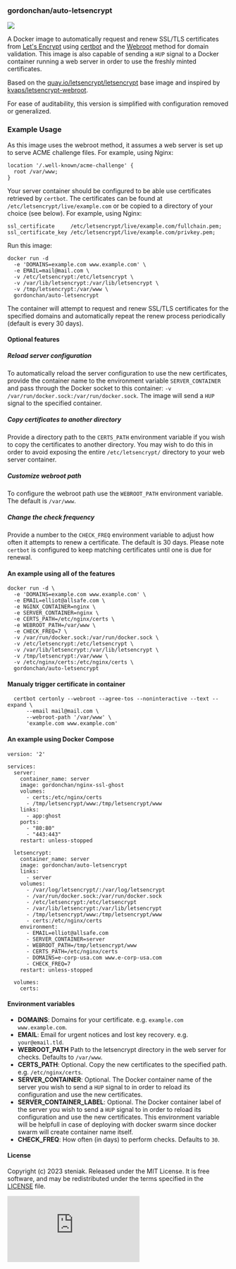 ### gordonchan/auto-letsencrypt

[![](https://images.microbadger.com/badges/image/gordonchan/auto-letsencrypt.svg)](http://microbadger.com/images/gordonchan/auto-letsencrypt "Get your own image badge on microbadger.com")

A Docker image to automatically request and renew SSL/TLS certificates from [Let's Encrypt](https://letsencrypt.org/) using [certbot](https://certbot.eff.org/about/) and the [Webroot](https://certbot.eff.org/docs/using.html#webroot) method for domain validation. This image is also capable of sending a `HUP` signal to a Docker container running a web server in order to use the freshly minted certificates.

Based on the [quay.io/letsencrypt/letsencrypt](https://quay.io/repository/letsencrypt/letsencrypt) base image and inspired by [kvaps/letsencrypt-webroot](https://github.com/kvaps/docker-letsencrypt-webroot).

For ease of auditability, this version is simplified with configuration removed or generalized.

### Example Usage

As this image uses the webroot method, it assumes a web server is set up to serve ACME challenge files. For example, using Nginx:

```
location '/.well-known/acme-challenge' {
  root /var/www;
}
```

Your server container should be configured to be able use certificates retrieved by `certbot`. The certificates can be found at `/etc/letsencrypt/live/example.com` or be copied to a directory of your choice (see below). For example, using Nginx:

```
ssl_certificate     /etc/letsencrypt/live/example.com/fullchain.pem;
ssl_certificate_key /etc/letsencrypt/live/example.com/privkey.pem;
```

Run this image:

```
docker run -d
  -e 'DOMAINS=example.com www.example.com' \
  -e EMAIL=mail@mail.com \
  -v /etc/letsencrypt:/etc/letsencrypt \
  -v /var/lib/letsencrypt:/var/lib/letsencrypt \
  -v /tmp/letsencrypt:/var/www \
  gordonchan/auto-letsencrypt
```

The container will attempt to request and renew SSL/TLS certificates for the specified domains and automatically repeat the renew process periodically (default is every 30 days).

#### Optional features

##### Reload server configuration
To automatically reload the server configuration to use the new certificates, provide the container name to the environment variable `SERVER_CONTAINER` and pass through the Docker socket to this container: `-v /var/run/docker.sock:/var/run/docker.sock`. The image will send a `HUP` signal to the specified container.

##### Copy certificates to another directory
Provide a directory path to the `CERTS_PATH` environment variable if you wish to copy the certificates to another directory. You may wish to do this in order to avoid exposing the entire `/etc/letsencrypt/` directory to your web server container.

##### Customize webroot path
To configure the webroot path use the `WEBROOT_PATH` environment variable. The default is `/var/www`.

##### Change the check frequency
Provide a number to the `CHECK_FREQ` environment variable to adjust how often it attempts to renew a certificate. The default is 30 days. Please note `certbot` is configured to keep matching certificates until one is due for renewal.

#### An example using all of the features

```
docker run -d \
  -e 'DOMAINS=example.com www.example.com' \
  -e EMAIL=elliot@allsafe.com \
  -e NGINX_CONTAINER=nginx \
  -e SERVER_CONTAINER=nginx \
  -e CERTS_PATH=/etc/nginx/certs \
  -e WEBROOT_PATH=/var/www \
  -e CHECK_FREQ=7 \
  -v /var/run/docker.sock:/var/run/docker.sock \
  -v /etc/letsencrypt:/etc/letsencrypt \
  -v /var/lib/letsencrypt:/var/lib/letsencrypt \
  -v /tmp/letsencrypt:/var/www \
  -v /etc/nginx/certs:/etc/nginx/certs \
  gordonchan/auto-letsencrypt
```

#### Manualy trigger certificate in container
```
  certbot certonly --webroot --agree-tos --noninteractive --text --expand \
      --email mail@mail.com \
      --webroot-path '/var/www' \
      'example.com www.example.com'
```

#### An example using Docker Compose

```
version: '2'

services:
  server:
    container_name: server
    image: gordonchan/nginx-ssl-ghost
    volumes:
      - certs:/etc/nginx/certs
      - /tmp/letsencrypt/www:/tmp/letsencrypt/www
    links:
      - app:ghost
    ports:
      - "80:80"
      - "443:443"
    restart: unless-stopped

  letsencrypt:
    container_name: server
    image: gordonchan/auto-letsencrypt
    links:
      - server
    volumes:
      - /var/log/letsencrypt/:/var/log/letsencrypt
      - /var/run/docker.sock:/var/run/docker.sock
      - /etc/letsencrypt:/etc/letsencrypt
      - /var/lib/letsencrypt:/var/lib/letsencrypt
      - /tmp/letsencrypt/www:/tmp/letsencrypt/www
      - certs:/etc/nginx/certs
    environment:
      - EMAIL=elliot@allsafe.com
      - SERVER_CONTAINER=server
      - WEBROOT_PATH=/tmp/letsencrypt/www
      - CERTS_PATH=/etc/nginx/certs
      - DOMAINS=e-corp-usa.com www.e-corp-usa.com
      - CHECK_FREQ=7
    restart: unless-stopped

  volumes:
    certs:
```

#### Environment variables

* **DOMAINS**: Domains for your certificate. e.g. `example.com www.example.com`.
* **EMAIL**: Email for urgent notices and lost key recovery. e.g. `your@email.tld`.
* **WEBROOT_PATH** Path to the letsencrypt directory in the web server for checks. Defaults to `/var/www`.
* **CERTS_PATH**: Optional. Copy the new certificates to the specified path. e.g. `/etc/nginx/certs`.
* **SERVER_CONTAINER**: Optional. The Docker container name of the server you wish to send a `HUP` signal to in order to reload its configuration and use the new certificates.
* **SERVER_CONTAINER_LABEL**: Optional. The Docker container label of the server you wish to send a `HUP` signal to in order to reload its configuration and use the new certificates. This environment variable will be helpfull in case of deploying with docker swarm since docker swarm will create container name itself.
* **CHECK_FREQ**: How often (in days) to perform checks. Defaults to `30`.

#### License

Copyright (c) 2023 steniak. Released under the MIT License. It is free software, and may be redistributed under the terms specified in the [LICENSE](https://github.com/steniak/auto-letsencrypt/LICENSE.txt) file.

[![Analytics](https://ga-beacon.appspot.com/UA-70790190-2/dockerfiles/auto-letsencrypt/README.md?flat)](https://github.com/igrigorik/ga-beacon)



